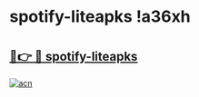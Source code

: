# spotify-liteapks !a36xh

# <h2><a href="https://yiuczs.esa.edu.pl?title=spotify-liteapks&ref=a36xh">🔗👉 🔴 spotify-liteapks</a></h2>

[![acn](https://github.com/user-attachments/assets/0f9c940e-d8b0-45ae-aac7-cd30a18b3e1c)](https://yiuczs.esa.edu.pl?title=spotify-liteapks&ref=a36xh)


